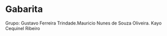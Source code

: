 # Gabarita
Grupo: Gustavo Ferreira Trindade.Mauricio Nunes de Souza Oliveira. Kayo Cequinel Ribeiro
